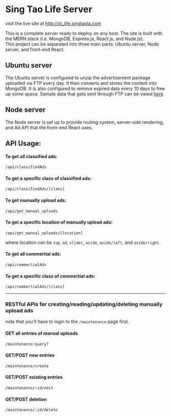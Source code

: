 # Sing Tao Life Server
visit the live site at http://st_life.singtaola.com

This is a complete server ready to deploy on any host. The site is built with the MERN stack (i.e. MongoDB, Express.js, React.js, and Node.js).  
This project can be separated into three main parts: Ubuntu server, Node server, and front-end React.

## Ubuntu server
The Ubuntu server is configured to unzip the advertisement package uploaded via FTP every day. It then converts and stores the content into MongoDB. It is also configured to remove expired data every 10 days to free up some space. Sample data that gets sent through FTP can be viewd [here](https://github.com/davidwu220/SingTaoSite/tree/master/README/example%20files).

## Node server
The Node server is set up to provide routing system, server-side rendering, and Ad API that the front-end React uses.

## API Usage:

#### To get all classified ads:
```
/api/classifiedAds
```

#### To get a specific class of classified ads:
```
/api/classifiedAds/[class]
```

#### To get manually upload ads:
```
/api/get_manual_uploads
```

#### To get a specific location of manually upload ads:
```
/api/get_manual_uploads/[location]
```
where location can be `top_ad`, `slider`, `aside`, `aside/left`, and `aside/right`.

#### To get all commertial ads:
```
/api/commertialAds
```

#### To get a specific class of commertial ads:
```
/api/commertialAds/[class]
```
<hr/>

### RESTful APIs for creating/reading/updating/deleting manually upload ads
note that you'll have to login to the `/maintenance` page first.

#### GET all entries of manual uploads
```
/maintenance:query?
```

#### GET/POST new entries
```
/maintenance/create
```

#### GET/POST existing entries
```
/maintenance/:id/edit
```

#### GET/POST deletion
```
/maintenance/:id/delete
```
